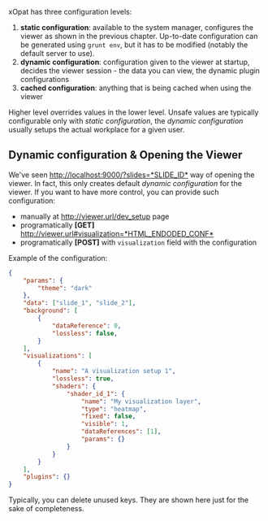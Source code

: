 xOpat has three configuration levels:

1. **static configuration**: available to the system manager, configures the viewer
as shown in the previous chapter. Up-to-date configuration can be generated using
``grunt env``, but it has to be modified (notably the default server to use).
2. **dynamic configuration**: configuration given to the viewer at startup, decides
the viewer session - the data you can view, the dynamic plugin configurations
3. **cached configuration**: anything that is being cached when using the viewer

Higher level overrides values in the lower level. Unsafe values are typically configurable
only with _static configuration_, the _dynamic configuration_ usually setups the actual
workplace for a given user.

## Dynamic configuration & Opening the Viewer

We've seen <http://localhost:9000/?slides=*SLIDE_ID*> way of opening the viewer. In fact,
this only creates default _dynamic configuration_ for the viewer. If you want to have more control,
you can provide such configuration:

 - manually at <http://viewer.url/dev_setup> page
 - programatically **[GET]** <http://viewer.url#visualization=*HTML_ENDODED_CONF*>
 - programatically **[POST]** with ``visualization`` field with the configuration

Example of the configuration:
``` json 
{    
    "params": {
        "theme": "dark"
    }, 
    "data": ["slide_1", "slide_2"],
    "background": [
        {
            "dataReference": 0,
            "lossless": false,
        }
    ],
    "visualizations": [
        {
            "name": "A visualization setup 1",
            "lossless": true,
            "shaders": {
                "shader_id_1": { 
                    "name": "My visualization layer",
                    "type": "heatmap", 
                    "fixed": false,
                    "visible": 1, 
                    "dataReferences": [1],
                    "params": {}
                }
            }      
        }
    ],
    "plugins": {} 
}
```
Typically, you can delete unused keys. They are shown here just for the sake of completeness.
